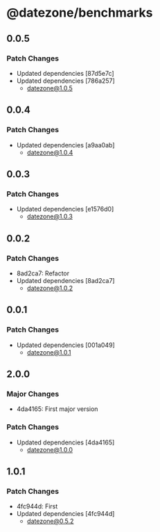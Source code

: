 # @datezone/benchmarks

## 0.0.5

### Patch Changes

- Updated dependencies [87d5e7c]
- Updated dependencies [786a257]
  - datezone@1.0.5

## 0.0.4

### Patch Changes

- Updated dependencies [a9aa0ab]
  - datezone@1.0.4

## 0.0.3

### Patch Changes

- Updated dependencies [e1576d0]
  - datezone@1.0.3

## 0.0.2

### Patch Changes

- 8ad2ca7: Refactor
- Updated dependencies [8ad2ca7]
  - datezone@1.0.2

## 0.0.1

### Patch Changes

- Updated dependencies [001a049]
  - datezone@1.0.1

## 2.0.0

### Major Changes

- 4da4165: First major version

### Patch Changes

- Updated dependencies [4da4165]
  - datezone@1.0.0

## 1.0.1

### Patch Changes

- 4fc944d: First
- Updated dependencies [4fc944d]
  - datezone@0.5.2

